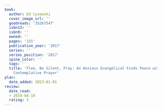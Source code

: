 ```yaml
---
book:
  author: Ed Cyzewski
  cover_image_url: ''
  goodreads: '35267547'
  isbn13: ''
  isbn9: ''
  owned: ''
  pages: '131'
  publication_year: '2017'
  series: ''
  series_position: '2017'
  spine_color: ''
  tags: ''
  title: 'Flee, Be Silent, Pray: An Anxious Evangelical Finds Peace with God through
    Contemplative Prayer'
plan:
  date_added: 2023-01-01
review:
  date_read:
  - 2019-04-19
  rating: 5
---
```

